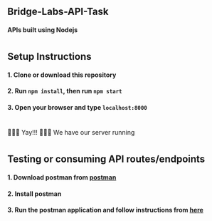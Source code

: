 ## Bridge-Labs-API-Task
#### APIs built using Nodejs
#

## Setup Instructions
#### 1. Clone or download this repository
#### 2. Run `npm install`, then run `npm start`
#### 3. Open your browser and type `localhost:8000`

#
🎉🎉🎉 Yay!!! 🎉🎉🎉 We have our server running
#

## Testing or consuming API routes/endpoints
#### 1. Download postman from [postman](https://www.postman.com/downloads/)
#### 2. Install postman
#### 3. Run the postman application and follow instructions from [here](https://learning.postman.com/docs/getting-started/introduction/)